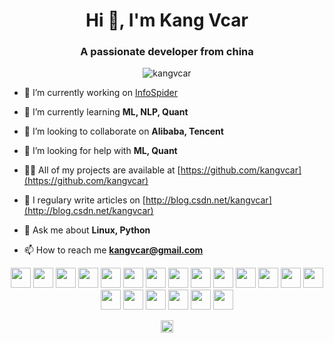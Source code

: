 <!--
### Hi there 👋
**kangvcar/kangvcar** is a ✨ _special_ ✨ repository because its `README.md` (this file) appears on your GitHub profile.

Here are some ideas to get you started:

- 🔭 I’m currently working on ...
- 🌱 I’m currently learning ...
- 👯 I’m looking to collaborate on ...
- 🤔 I’m looking for help with ...
- 💬 Ask me about ...
- 📫 How to reach me: ...
- 😄 Pronouns: ...
- ⚡ Fun fact: ...

<p align="center"> 
<img src="https://github-readme-stats.vercel.app/api?username=kangvcar&show_icons=true" alt="kangvcar" /> 
</p>
-->
<h1 align="center">Hi 👋, I'm Kang Vcar</h1>
<h3 align="center">A passionate developer from china</h3>
<p align="center"> <img src="https://komarev.com/ghpvc/?username=kangvcar" alt="kangvcar" /> </p>

- 🔭 I’m currently working on [InfoSpider](https://github.com/kangvcar/InfoSpider)

- 🌱 I’m currently learning **ML, NLP, Quant**

- 👯 I’m looking to collaborate on **Alibaba, Tencent**

- 🤔 I’m looking for help with **ML, Quant**

- 👨‍💻 All of my projects are available at [https://github.com/kangvcar](https://github.com/kangvcar)

- 📝 I regulary write articles on [http://blog.csdn.net/kangvcar](http://blog.csdn.net/kangvcar)

- 💬 Ask me about **Linux, Python**

- 📫 How to reach me **kangvcar@gmail.com**

<p align="center">
<img height="32" width="32" src="https://cdn.jsdelivr.net/npm/simple-icons@v3/icons/linux.svg" />
<img height="32" width="32" src="https://cdn.jsdelivr.net/npm/simple-icons@v3/icons/redhat.svg" />
<img height="32" width="32" src="https://cdn.jsdelivr.net/npm/simple-icons@v3/icons/openstack.svg" />
<img height="32" width="32" src="https://cdn.jsdelivr.net/npm/simple-icons@v3/icons/docker.svg" />
<img height="32" width="32" src="https://cdn.jsdelivr.net/npm/simple-icons@v3/icons/ansible.svg" />
<img height="32" width="32" src="https://cdn.jsdelivr.net/npm/simple-icons@v3/icons/python.svg" />
<img height="32" width="32" src="https://cdn.jsdelivr.net/npm/simple-icons@v3/icons/shell.svg" />
<img height="32" width="32" src="https://cdn.jsdelivr.net/npm/simple-icons@v3/icons/nginx.svg" />
<img height="32" width="32" src="https://cdn.jsdelivr.net/npm/simple-icons@v3/icons/apache.svg" />
<img height="32" width="32" src="https://cdn.jsdelivr.net/npm/simple-icons@v3/icons/mysql.svg" />
<img height="32" width="32" src="https://cdn.jsdelivr.net/npm/simple-icons@v3/icons/django.svg" />
<img height="32" width="32" src="https://cdn.jsdelivr.net/npm/simple-icons@v3/icons/c.svg" />
<img height="32" width="32" src="https://cdn.jsdelivr.net/npm/simple-icons@v3/icons/git.svg" />
<img height="32" width="32" src="https://cdn.jsdelivr.net/npm/simple-icons@v3/icons/vim.svg" />
<img height="32" width="32" src="https://cdn.jsdelivr.net/npm/simple-icons@v3/icons/php.svg" />
<img height="32" width="32" src="https://cdn.jsdelivr.net/npm/simple-icons@v3/icons/html5.svg" />
<img height="32" width="32" src="https://cdn.jsdelivr.net/npm/simple-icons@v3/icons/css3.svg" />
<img height="32" width="32" src="https://cdn.jsdelivr.net/npm/simple-icons@v3/icons/javascript.svg" />
<img height="32" width="32" src="https://cdn.jsdelivr.net/npm/simple-icons@v3/icons/centos.svg" />
<img height="32" width="32" src="https://cdn.jsdelivr.net/npm/simple-icons@v3/icons/ubuntu.svg" />
<p>
<!--
<p align="center">
<img src="https://konpa.github.io/devicon/devicon.git/icons/redhat/redhat-original-wordmark.svg" alt="redhat" width="20" height="20"/> 
<img src="https://konpa.github.io/devicon/devicon.git/icons/python/python-original-wordmark.svg" alt="python" width="20" height="20"/> 
<img src="https://konpa.github.io/devicon/devicon.git/icons/docker/docker-original-wordmark.svg" alt="docker" width="20" height="20"/> 
<img src="https://konpa.github.io/devicon/devicon.git/icons/nginx/nginx-original.svg" alt="nginx" width="20" height="20"/>
<img src="https://konpa.github.io/devicon/devicon.git/icons/mysql/mysql-original-wordmark.svg" alt="mysql" width="20" height="20"/> 
<img src="https://konpa.github.io/devicon/devicon.git/icons/mongodb/mongodb-original-wordmark.svg" alt="mongodb" width="20" height="20"/> 
<img src="https://konpa.github.io/devicon/devicon.git/icons/php/php-original.svg" alt="php" width="20" height="20"/> 
<img src="https://konpa.github.io/devicon/devicon.git/icons/django/django-original.svg" alt="django" width="20" height="20"/> 
<img src="https://konpa.github.io/devicon/devicon.git/icons/bootstrap/bootstrap-plain.svg" alt="bootstrap" width="20" height="20"/>
<img src="https://konpa.github.io/devicon/devicon.git/icons/html5/html5-original-wordmark.svg" alt="html5" width="20" height="20"/>
<img src="https://konpa.github.io/devicon/devicon.git/icons/css3/css3-original-wordmark.svg" alt="css3" width="20" height="20"/> 
<img src="https://konpa.github.io/devicon/devicon.git/icons/javascript/javascript-original.svg" alt="javascript" width="20" height="20"/> 
</p>
-->

<p align="center">
<a href="https://twitter.com/kangvcar" target="blank"><img align="center" src="https://cdn.jsdelivr.net/npm/simple-icons@3.0.1/icons/twitter.svg" alt="kangvcar" height="20" width="20" /></a>
</p>
